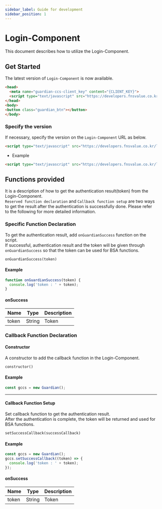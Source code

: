 ```yaml
---
sidebar_label: Guide for development
sidebar_position: 1
---
```

# Login-Component
This document describes how to utilize the Login-Component.

## Get Started
The latest version of `Login-Component` is now available.

```html
<head>
  <meta name="guardian-ccs-client_key" content="{CLIENT_KEY}">
  <script type="text/javascript" src="https://developers.fnsvalue.co.kr/login-component/guardian.js"></script>
</head>
<body>
<button class="guardian_btn"></button>
</body>
```

### Specify the version

If necessary, specify the version on the `Login-Component` URL as below.

```html
<script type="text/javascript" src="https://developers.fnsvalue.co.kr/login-component/{VERSION}/guardian.js"></script>
```

 - Example
```html
<script type="text/javascript" src="https://developers.fnsvalue.co.kr/login-component/1.0.2/guardian.js"></script>
```

## Functions provided
It is a description of how to get the authentication result(token) from the Login-Component.   
`Reserved function declaration` and `Callback function setup` are two ways to get the result after the authentication is successfully done. Please refer to the following for more detailed information. 

<!-- 
### 예약 함수 추가

자세한 내용은 [예약 함수 추가](#예약 함수 추가)에서 확인 할 수 있습니다.

|Name|Description|
|---|---|
|onGuardianSuccess| GuardianCCS 인증 성공 시 CallBack 함수|

### Login-Component 에 callback 등록

자세한 내용은 [callback 등록](#callback 등록)에서 확인 할 수 있습니다.

|Name|Description|
|---|---|
|constructor| LoginComponent에 콜백 함수를 등록 하기 위한 생성자 |
|setSuccessCallback| GuardianCCS 인증 성공 시 CallBack을 호출 | -->

###  Specific Function Declaration
To get the authentication result, add `onGuardianSuccess` function on the script.   
If successful, authentication result and the token will be given through `onGuardianSuccess` so that the token can be used for BSA functions.
```
onGuardianSuccess(token)
```

#### Example
```javascript
function onGuardianSuccess(token) {
  console.log('token : ' + token);
}
```

#### onSuccess
|Name|Type|Description|
|---|---|---|
|token|String|Token|

### Callback Function Declaration

#### Constructor
A constructor to add the callback function in the Login-Component.

```
constructor()
```

#### Example
```javascript
const gccs = new Guardian();
```

---

#### Callback Function Setup
Set callback function to get the authentication result.   
After the authentication is complete, the token will be returned and used for BSA functions.


```
setSuccessCallback(successCallback)
```

#### Example
```javascript
const gccs = new Guardian();
gccs.setSuccessCallback((token) => {
  console.log('token : ' + token);
});
```

#### onSuccess
|Name|Type|Description|
|---|---|---|
|token|String|Token|